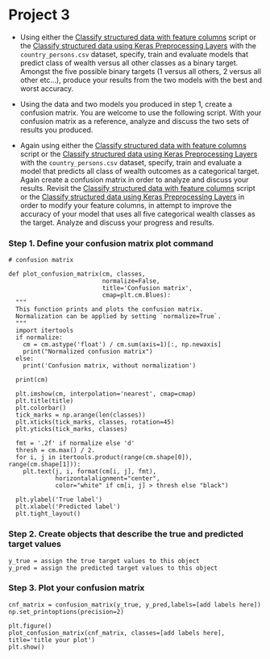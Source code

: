 # Project 3

- Using either the [Classify structured data with feature columns](https://www.tensorflow.org/tutorials/structured_data/feature_columns) script or the [Classify structured data using Keras Preprocessing Layers](https://www.tensorflow.org/tutorials/structured_data/preprocessing_layers) with the `country_persons.csv` dataset, specify, train and evaluate models that predict class of wealth versus all other classes as a binary target.  Amongst the five possible binary targets (1 versus all others, 2 versus all other etc...), produce your results from the two models with the best and worst accuracy.

- Using the data and two models you produced in step 1, create a confusion matrix.  You are welcome to use the following script.  With your confusion matrix as a reference, analyze and discuss the two sets of results you produced.

- Again using either the [Classify structured data with feature columns](https://www.tensorflow.org/tutorials/structured_data/feature_columns) script or the [Classify structured data using Keras Preprocessing Layers](https://www.tensorflow.org/tutorials/structured_data/preprocessing_layers) with the `country_persons.csv` dataset, specify, train and evaluate a model that predicts all class of wealth outcomes as a categorical target.  Again create a confusion matrix in order to analyze and discuss your results.  Revisit the [Classify structured data with feature columns](https://www.tensorflow.org/tutorials/structured_data/feature_columns) script or the [Classify structured data using Keras Preprocessing Layers](https://www.tensorflow.org/tutorials/structured_data/preprocessing_layers) in order to modify your feature columns, in attempt to improve the accuracy of your model that uses all five categorical wealth classes as the target.  Analyze and discuss your progress and results.

### Step 1.  Define your confusion matrix plot command

```
# confusion matrix

def plot_confusion_matrix(cm, classes,
                          normalize=False,
                          title='Confusion matrix',
                          cmap=plt.cm.Blues):
  """
  This function prints and plots the confusion matrix.
  Normalization can be applied by setting `normalize=True`.
  """
  import itertools
  if normalize:
    cm = cm.astype('float') / cm.sum(axis=1)[:, np.newaxis]
    print("Normalized confusion matrix")
  else:
    print('Confusion matrix, without normalization')

  print(cm)

  plt.imshow(cm, interpolation='nearest', cmap=cmap)
  plt.title(title)
  plt.colorbar()
  tick_marks = np.arange(len(classes))
  plt.xticks(tick_marks, classes, rotation=45)
  plt.yticks(tick_marks, classes)

  fmt = '.2f' if normalize else 'd'
  thresh = cm.max() / 2.
  for i, j in itertools.product(range(cm.shape[0]), range(cm.shape[1])):
    plt.text(j, i, format(cm[i, j], fmt),
             horizontalalignment="center",
             color="white" if cm[i, j] > thresh else "black")

  plt.ylabel('True label')
  plt.xlabel('Predicted label')
  plt.tight_layout()
```

### Step 2. Create objects that describe the true and predicted target values

```
y_true = assign the true target values to this object
y_pred = assign the predicted target values to this object
```

### Step 3. Plot your confusion matrix

```
cnf_matrix = confusion_matrix(y_true, y_pred,labels=[add labels here])
np.set_printoptions(precision=2)

plt.figure()
plot_confusion_matrix(cnf_matrix, classes=[add labels here],
title='title your plot')
plt.show()
```